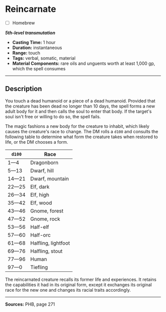 # Reincarnate
- [ ] Homebrew

***5th-level transmutation***
- **Casting Time:** 1 hour
- **Duration:** instantaneous
- **Range:** touch
- **Tags:** verbal, somatic, material
- **Material Components:** rare oils and unguents worth at least 1,000 gp, which the spell consumes

---

## Description
You touch a dead humanoid or a piece of a dead humanoid.
Provided that the creature has been dead no longer than 10 days, the spell forms a new adult body for it and then calls the soul to enter that body.
If the target's soul isn't free or willing to do so, the spell fails.

The magic fashions a new body for the creature to inhabit, which likely causes the creature's race to change.
The DM rolls a `d100` and consults the following table to determine what form the creature takes when restored to life, or the DM chooses a form.

| `d100`      | Race                |
|-------------|---------------------|
| 1&mdash;4   | Dragonborn          |
| 5&mdash;13  | Dwarf, hill         |
| 14&mdash;21 | Dwarf, mountain     |
| 22&mdash;25 | Elf, dark           |
| 26&mdash;34 | Elf, high           |
| 35&mdash;42 | Elf, wood           |
| 43&mdash;46 | Gnome, forest       |
| 47&mdash;52 | Gnome, rock         |
| 53&mdash;56 | Half-elf            |
| 57&mdash;60 | Half-orc            |
| 61&mdash;68 | Halfling, lightfoot |
| 69&mdash;76 | Halfling, stout     |
| 77&mdash;96 | Human               |
| 97&mdash;0  | Tiefling            |

The reincarnated creature recalls its former life and experiences.
It retains the capabilities it had in its original form, except it exchanges its original race for the new one and changes its racial traits accordingly.

---

**Sources:** PHB, page 271
